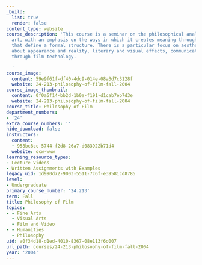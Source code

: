 ```yaml
---
_build:
  list: true
  render: false
content_type: website
course_description: 'This course is a seminar on the philosophical analysis of film
  art, with an emphasis on the ways in which it creates meaning through techniques
  that define a formal structure. There is a particular focus on aesthetic problems
  about appearance and reality, literary and visual effects, communication and alienation
  through film technology.

  '
course_image:
  content: 59e9f61f-df40-4dc9-014e-08a3d7c3128f
  website: 24-213-philosophy-of-film-fall-2004
course_image_thumbnail:
  content: 0f0a5f14-bb2d-1b0a-f191-d1cab7eb7d3e
  website: 24-213-philosophy-of-film-fall-2004
course_title: Philosophy of Film
department_numbers:
- '24'
extra_course_numbers: ''
hide_download: false
instructors:
  content:
  - 958bc8cc-5744-f2d8-26a7-d083922b71d4
  website: ocw-www
learning_resource_types:
- Lecture Videos
- Written Assignments with Examples
legacy_uid: 1d990d72-9003-5511-7c6f-e39581cd8785
level:
- Undergraduate
primary_course_number: '24.213'
term: Fall
title: Philosophy of Film
topics:
- - Fine Arts
  - Visual Arts
  - Film and Video
- - Humanities
  - Philosophy
uid: a0f34d18-d1ed-4010-8367-08e113f6d007
url_path: courses/24-213-philosophy-of-film-fall-2004
year: '2004'
---
```

